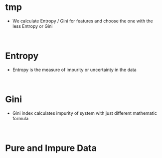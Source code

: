# tmp

* We calculate Entropy / Gini for features and choose the one with the less Entropy or Gini

<br>

# Entropy

* Entropy is the measure of impurity or uncertainty in the data

<br>

# Gini

* Gini index calculates impurity of system with just different mathematic formula

<br>

# Pure and Impure Data